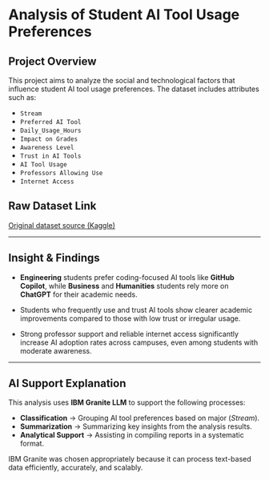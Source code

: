 # Analysis of Student AI Tool Usage Preferences

## Project Overview
This project aims to analyze the social and technological factors that influence student AI tool usage preferences. The dataset includes attributes such as:

- `Stream`
- `Preferred AI Tool`
- `Daily_Usage_Hours`
- `Impact on Grades`
- `Awareness Level`
- `Trust in AI Tools`
- `AI Tool Usage`
- `Professors Allowing Use`
- `Internet Access`

## Raw Dataset Link
[Original dataset source (Kaggle)](https://www.kaggle.com/datasets/rakeshkapilavai/ai-tool-usage-by-indian-college-students-2025)

---

## Insight & Findings
- **Engineering** students prefer coding-focused AI tools like **GitHub Copilot**, while **Business** and **Humanities** students rely more on **ChatGPT** for their academic needs.

- Students who frequently use and trust AI tools show clearer academic improvements compared to those with low trust or irregular usage.

- Strong professor support and reliable internet access significantly increase AI adoption rates across campuses, even among students with moderate awareness.

---

## AI Support Explanation
This analysis uses **IBM Granite LLM** to support the following processes:

- **Classification** → Grouping AI tool preferences based on major (*Stream*).
- **Summarization** → Summarizing key insights from the analysis results.
- **Analytical Support** → Assisting in compiling reports in a systematic format.

IBM Granite was chosen appropriately because it can process text-based data efficiently, accurately, and scalably.
